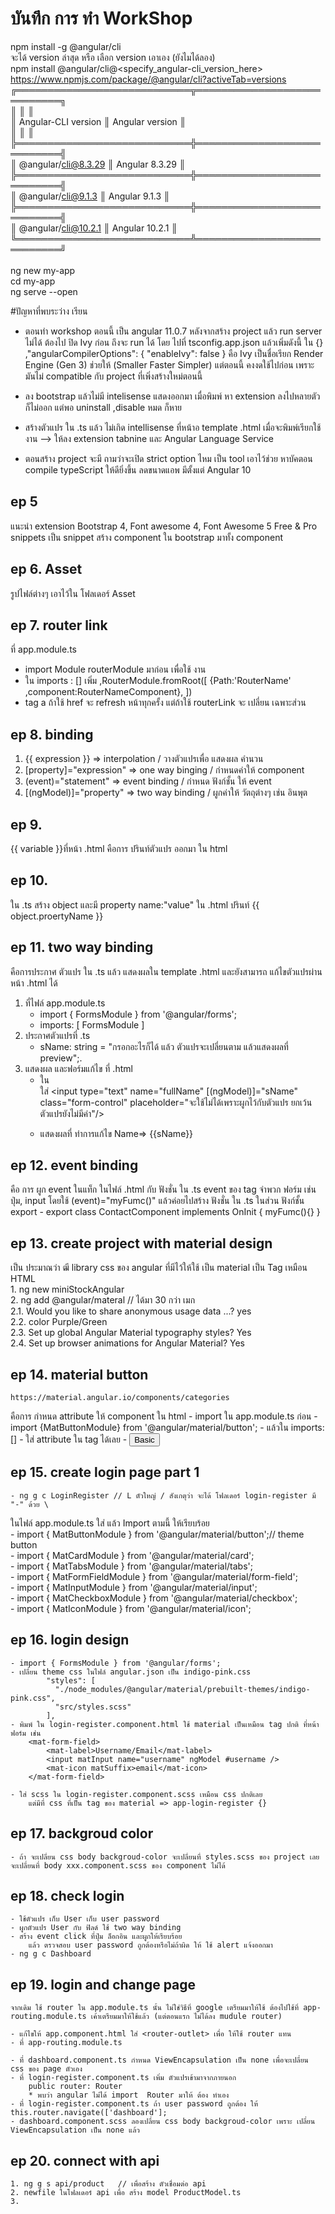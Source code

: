 # บันทึก การ ทำ WorkShop

npm install -g @angular/cli \
จะได้ version ล่าสุด หรือ เลือก version เอาเอง (ยังไมได้ลอง) \
npm install @angular/cli@<specify_angular-cli_version_here> \
https://www.npmjs.com/package/@angular/cli?activeTab=versions \
╔════════════════════════════╦════════════════════════════╗    <br/>
║                            ║                            ║    <br/>
║ Angular-CLI version        ║ Angular version            ║    <br/>
║                            ║                            ║    <br/>
╠════════════════════════════╬════════════════════════════╣    <br/>
║ @angular/cli@8.3.29        ║ Angular 8.3.29             ║    <br/>
╠════════════════════════════╬════════════════════════════╣    <br/>
║ @angular/cli@9.1.3         ║ Angular 9.1.3              ║    <br/>
╠════════════════════════════╬════════════════════════════╣    <br/>
║ @angular/cli@10.2.1        ║ Angular 10.2.1             ║    <br/>
╚════════════════════════════╩════════════════════════════╝    <br/>
\
ng new my-app \
cd my-app \
ng serve --open 


#ปัญหาที่พบระว่าง เรียน
- ตอนทำ workshop ตอนนี้ เป็น angular 11.0.7 หลังจากสร้าง project แล้ว run server ไม่ได้ ต้องไป ปิด Ivy ก่อน ถึงจะ run ได้ โดย ไปที่ tsconfig.app.json แล้วเพิ่มดังนี้ ใน {}
 		,"angularCompilerOptions": {
			"enableIvy": false
		}
	คือ Ivy เป็นชื่อเรียก Render Engine (Gen 3) ช่วยให้ (Smaller Faster Simpler)  แต่ตอนนี้ คงงดใช้ไปก่อน เพราะ มันไม่ compatible กับ project ที่เพิ่งสร้างใหม่ตอนนี้

- ลง bootstrap แล้วไม่มี intelisense แสดงออกมา เมื่อพิมพ์  หา extension ลงไปหลายตัว ก็ไม่ออก แต่พอ uninstall ,disable หมด ก็หาย
- สร้างตัวแปร ใน .ts แล้ว ไม่เกิด intellisense ที่หน้าอ template .html เมื่อจะพิมพ์เรียกใช้งาน  --> ให้ลง extension tabnine และ  Angular Language Service
- ตอนสร้าง project จะมี ถามว่าจะเปิด strict option ไหม เป็น tool เอาไว้ช่วย หาบัคตอน compile typeScript ให้ดียิ่งขึ้น ลดขนาดแอพ มีตั้งแต่ Angular 10 

## ep 5
แนะนำ extension Bootstrap 4, Font awesome 4, Font Awesome 5 Free & Pro snippets
เป็น snippet สร้าง component ใน bootstrap มาทั้ง component

## ep 6. Asset
รูปไฟล์ต่างๆ เอาไว้ใน โฟลเดอร์ Asset

## ep 7. router link 
ที่  app.module.ts
 - import Module routerModule มาก่อน เพื่อใช้ งาน
 - ใน imports : [] เพิ่ม 
	,RouterModule.fromRoot([
		{Path:'RouterName' ,component:RouterNameComponent},
	])
 - tag a ถ้าใช้ href จะ refresh หน้าทุกครั้ง แต่ถ้าใช้ routerLink จะ เปลี่ยน เฉพาะส่วน

## ep 8. binding
1. {{ expression }}	=> interpolation / วางตัวแปรเพื่อ แสดงผล คำนวน   <br>
2. [property]="expression"	=> one way binging / กำหนดค่าให้ component <br>
3. (event)="statement"	=> event binding / กำหนด ฟังก์ชั้น ให้ event <br>
4. [(ngModel)]="property"	=> two way binding / ผูกค่าให้ วัตถุต่างๆ เช่น อินพุต <br>

## ep 9.
 {{ variable }}ที่หน้า .html คือการ ปรินท์ตัวแปร ออกมา ใน html
 
## ep 10.
ใน .ts สร้าง object และมี property name:"value"
ใน .html ปรินท์ {{ object.proertyName }} 

## ep 11. two way binding
 คือการประกาศ ตัวแปร ใน .ts แล้ว แสดงผลใน template .html และยังสามารถ แก้ไขตัวแปรผ่านหน้า .html ได้
 1. ที่ไฟล์ app.module.ts
	- import { FormsModule } from '@angular/forms';
	- imports: [ FormsModule ]
 2. ประกาศตัวแปรที่ .ts 
	- sName: string = "กรอกอะไรก็ได้ แล้ว ตัวแปรจะเปลี่ยนตาม แล้วแสดงผลที่ preview";.
 3. แสดงผล และฟอร์มแก้ไข ที่ .html 
	- ใน <form> ใส่ <input type="text" name="fullName" [(ngModel)]="sName" class="form-control" placeholder="จะใช้ไม่ได้เพราะผูกไว้กับตัวแปร ยกเว้นตัวแปรยังไม่มีค่า"/>
	- แสดงผลที่ ทำการแก้ไข Name=> {{sName}}<br>
	
## ep 12. event binding
 คือ การ ผูก event ในแท็ก ในไฟล์ .html กับ ฟังชั่น	ใน .ts
 event ของ tag จำพวก ฟอร์ม เช่น ปุ่ม, input โดยใช้ (event)="myFumc()"
 แล้วค่อยไปสร้าง ฟังชั่น ใน .ts ในส่วน ฟังก์ชั้น export 
	- export class ContactComponent implements OnInit { myFumc(){} }
 
## ep 13. create project with material design
 เป็น ประมาณว่า ฒี library css ของ angular ที่มีไว้ให้ใช้ เป็น material เป็น Tag เหมือน HTML<br>
	1. ng new miniStockAngular<br>
	2. ng add @angular/materal   // ได้มา 30 กว่า เมก<br>
		2.1. Would you like to share anonymous usage data ...? yes<br>
		2.2. color Purple/Green<br>
		2.3. Set up global Angular Material typography styles? Yes<br>
		2.4. Set up browser animations for Angular Material? Yes<br>
 
## ep 14. material button
	https://material.angular.io/components/categories
 คือการ กำหนด attribute ให้ component ใน html
	- import ใน app.module.ts ก่อน 
			- import {MatButtonModule} from '@angular/material/button'; 
	- แล้วใน imports: [] 
	- ใส่ attribute ใน tag ได้เลย
		- <button mat-button>Basic</button>
 
## ep 15. create login page part 1
	- ng g c LoginRegister // L ตัวใหญ๋ / สังเกตุว่า จะได้ โฟลเดอร์ login-register มี "-" ด้วย \
 ในไฟล์ app.module.ts ใส่ แล้ว Import ตามนี้ ให้เรียบร้อย  \
	- import { MatButtonModule } from '@angular/material/button';// theme button <br>
	- import { MatCardModule } from '@angular/material/card';<br>
	- import { MatTabsModule } from '@angular/material/tabs';<br>
	- import { MatFormFieldModule } from '@angular/material/form-field';<br>
	- import { MatInputModule } from '@angular/material/input';<br>
	- import { MatCheckboxModule } from '@angular/material/checkbox';<br>
	- import { MatIconModule } from '@angular/material/icon';<br>
 
## ep 16. login design
	- import { FormsModule } from '@angular/forms';
	- เปลี่ยน theme css ในไฟล์ angular.json เป็น indigo-pink.css 
            "styles": [
              "./node_modules/@angular/material/prebuilt-themes/indigo-pink.css",
              "src/styles.scss"
            ],
	- พิมพ์ ใน login-register.component.html ใช้ material เป็นเหมือน tag ปกติ ที่หน้า ฟอร์ม เช่น 
		<mat-form-field>
            <mat-label>Username/Email</mat-label>
            <input matInput name="username" ngModel #username />
            <mat-icon matSuffix>email</mat-icon>
        </mat-form-field>
		
	- ใส่ scss ใน login-register.component.scss เหมือน css ปกติเลย
		แต่มีที่ css ที่เป็น tag ของ material => app-login-register {}
 
## ep 17. backgroud color
	- ถ้า จะเปลี่ยน css body backgroud-color จะเปลี่ยนที่ styles.scss ของ project เลย 
	จะเปลี่ยนที่ body xxx.component.scss ของ component ไม่ได้

## ep 18. check login
	- ใช้ตัวแปร เก็บ User เก็บ user password 
	- ผูกตัวแปร User กับ ฟิลด์ ใช้ two way binding
	- สร้าง event click ที่ปุ่ม ล็อกอิน และผูกให้เรียบร้อย 
		แล้ว ตรวจสอบ user password ถูกต้องหรือไม่ถ้าผิด ให้ ใช้ alert แจ้งออกมา
	- ng g c Dashboard
	
## ep 19. login and change page
	จากเดิม ใช้ router ใน app.module.ts นั้น ไม่ใช่วิธีที่ google เตรียมมาให้ใช้ ต้องไปใช้ที่ app-routing.module.ts เค้าเตรียมมาให้ใช้แล้ว (แต่ตอนแรก ไม่ได้ลง mudule router)
	
	- แก้ไขให้ app.component.html ใส่ <router-outlet> เพื่อ ให้ใช้ router แทน
	- ที่ app-routing.module.ts 

	- ที่ dashboard.component.ts กำหนด ViewEncapsulation เป็น none เพื่อจะเปลี่ยน css ของ page ตัวเอง
	- ที่ login-register.component.ts เพิ่ม ตัวแปรเข้ามาจากภายนอก
		public router: Router
		* พบว่า angular ไม่ได้ import  Router มาให้ ต้อง ทำเอง
	- ที่ login-register.component.ts ถ้า user password ถูกต้อง ให้ this.router.navigate(['dashboard'];
	- dashboard.component.scss ลองเปลี่ยน css body backgroud-color เพราะ เปลี่ยน ViewEncapsulation เป็น none แล้ว
 
 ## ep 20. connect with api
	1. ng g s api/product   // เพื่อสร้าง ตัวเชื่อมต่อ api 
	2. newfile ในโฟลเดอร์ api เพื่อ สร้าง model ProductModel.ts
	3. 
 
 
 
 
 
 
